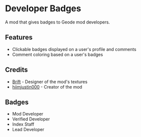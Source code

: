 # Developer Badges
A mod that gives badges to Geode mod developers.

## Features
- Clickable badges displayed on a user's profile and comments
- Comment coloring based on a user's badges

## Credits
- [Brift](user:14114548) - Designer of the mod's textures
- [hiimjustin000](user:7466002) - Creator of the mod

## Badges
- Mod Developer
- Verified Developer
- Index Staff
- Lead Developer